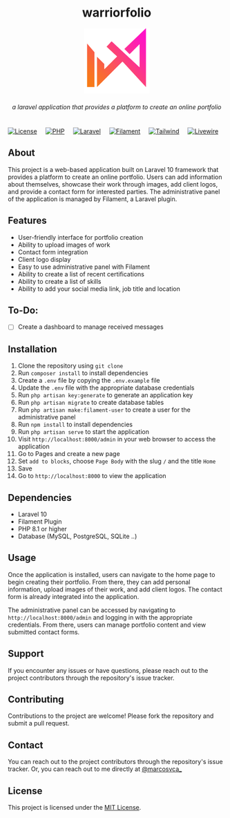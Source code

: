 <h1 align="center">warriorfolio</h1>

<p align="center">
  <img src="https://raw.githubusercontent.com/mviniciusca/warriorfolio/main/public/img/logo-color.png" width="30%" alt="Descrição da imagem">
</p>

<h5 align="center" style="text-align: center; font-weight: normal; text-transform: lowercase">A Laravel application that provides a platform to create an online portfolio</h5>

<h1 align="center"></h1>

[![License](https://img.shields.io/badge/license-MIT-blue.svg)](https://opensource.org/licenses/MIT)&nbsp;&nbsp;&nbsp;&nbsp;
[![PHP](https://img.shields.io/badge/PHP-8.1-blue)](https://www.php.net/releases/8.1/en.php)&nbsp;&nbsp;&nbsp;&nbsp;
[![Laravel](https://img.shields.io/badge/Laravel-10-red)](https://laravel.com/docs/10.x/readme)&nbsp;&nbsp;&nbsp;&nbsp;
[![Filament](https://img.shields.io/badge/Filament-2.17-green)](https://filamentphp.com/docs)&nbsp;&nbsp;&nbsp;&nbsp;
[![Tailwind](https://img.shields.io/badge/Tailwind-2.2.19-blue)](https://tailwindcss.com/)&nbsp;&nbsp;&nbsp;&nbsp;
[![Livewire](https://img.shields.io/badge/Livewire-2.12-pink)](https://laravel-livewire.com/)&nbsp;&nbsp;&nbsp;&nbsp;

## About 
This project is a web-based application built on Laravel 10 framework that provides a platform to create an online portfolio. Users can add information about themselves, showcase their work through images, add client logos, and provide a contact form for interested parties. The administrative panel of the application is managed by Filament, a Laravel plugin.

## Features

- User-friendly interface for portfolio creation
- Ability to upload images of work
- Contact form integration
- Client logo display
- Easy to use administrative panel with Filament
- Ability to create a list of recent certifications
- Ability to create a list of skills
- Ability to add your social media link, job title and location


## To-Do:

- [ ] Create a dashboard to manage received messages

## Installation
1. Clone the repository using `git clone`
2. Run `composer install` to install dependencies
3. Create a `.env` file by copying the `.env.example` file
4. Update the `.env` file with the appropriate database credentials
5. Run `php artisan key:generate` to generate an application key
7. Run `php artisan migrate` to create database tables
8. Run `php artisan make:filament-user` to create a user for the administrative panel
9. Run `npm install` to install dependencies
10. Run `php artisan serve` to start the application
11. Visit `http://localhost:8000/admin` in your web browser to access the application
12. Go to Pages and create a new page
13. Set `add to blocks`, choose `Page Body` with the slug `/` and the title `Home`
14. Save
15. Go to `http://localhost:8000` to view the application

## Dependencies
- Laravel 10
- Filament Plugin
- PHP 8.1 or higher
- Database (MySQL, PostgreSQL, SQLite ..)

## Usage
Once the application is installed, users can navigate to the home page to begin creating their portfolio. From there, they can add personal information, upload images of their work, and add client logos. The contact form is already integrated into the application.

The administrative panel can be accessed by navigating to `http://localhost:8000/admin` and logging in with the appropriate credentials. From there, users can manage portfolio content and view submitted contact forms.

## Support
If you encounter any issues or have questions, please reach out to the project contributors through the repository's issue tracker.

## Contributing
Contributions to the project are welcome! Please fork the repository and submit a pull request.

## Contact
You can reach out to the project contributors through the repository's issue tracker. Or, you can reach out to me directly at [@marcosvca_](https://twitter.com/marcosvca_)

## License
This project is licensed under the [MIT License](https://opensource.org/licenses/MIT).
